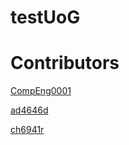 # testUoG


# Contributors
[CompEng0001](www.github.com/CompEng0001)

[ad4646d](www.github.com/ad4646d)

[ch6941r](www.github.com/ch6941r)
